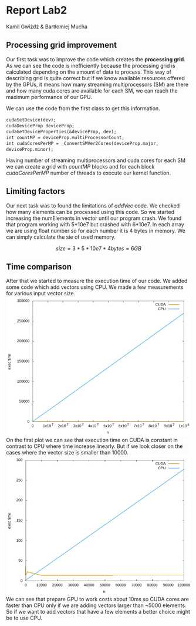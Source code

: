 # Report Lab2

Kamil Gwiżdż & Bartłomiej Mucha

## Processing grid improvement
Our first task was to improve the code which creates the **processing grid**. As we can see the code is inefficiently 
because the processing grid is calculated depending on the amount of data to process. This way of describing grid is quite correct
but if we know available resources offered by the GPUs, it means how many streaming multiprocessors (SM) are there and how many cuda
cores are available for each SM, we can reach the maximum performance of our GPU. 

We can use the code from the first class to get this information.
```cuda
cudaSetDevice(dev);
cudaDeviceProp deviceProp;
cudaGetDeviceProperties(&deviceProp, dev);
int countMP = deviceProp.multiProcessorCount;
int cudaCoresPerMP = _ConvertSMVer2Cores(deviceProp.major, deviceProp.minor);
```

Having number of streaming multiprocessors and cuda cores for each SM we can create a grid with *countMP* blocks and for 
each block *cudaCoresPerMP* number of threads to execute our kernel function.

## Limiting factors
Our next task was to found the limitations of *addVec* code. We checked how many elements can be processed using this code.
So we started increasing the numElements in vector until our program crash. We found that program working with 5*10e7 but crashed
with 6\*10e7. In each array we are using float number so for each number it is 4 bytes in memory. We can simply calculate the sie of used memory.

```math #sum
size = 3 * 5 * 10e7 * 4 bytes = 6 GB
```
## Time comparison
After that we started to measure the execution time of our code. We added some code which add vectors using CPU. We made a few measurements for various input vector size.   
![Compare CPU and CUDA](lab2/times.jpg)
On the first plot we can see that execution time on CUDA is constant in contrast to CPU where time increase linearly. But if we look closer on the cases where the vector size is smaller than 10000.
![Compare CPU and CUDA](lab2/times1.jpg)
We can see that prepare GPU to work costs about 10ms so CUDA cores are faster than CPU only if we are adding vectors larger than ~5000 elements. So if we want to add vectors that have a few elements a better choice might be to use CPU.